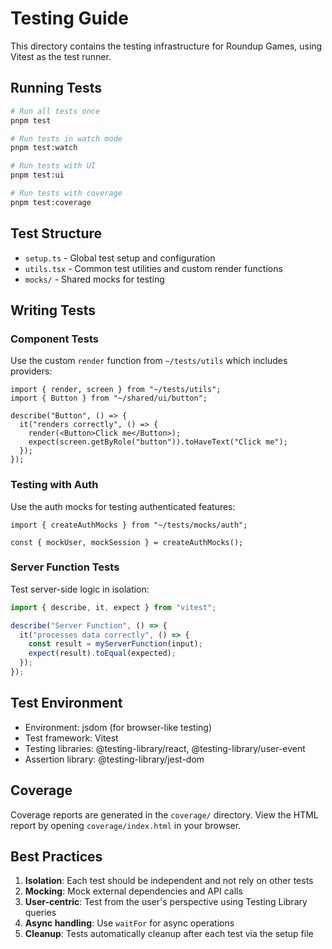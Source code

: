 # Testing Guide

This directory contains the testing infrastructure for Roundup Games, using Vitest as the test runner.

## Running Tests

```bash
# Run all tests once
pnpm test

# Run tests in watch mode
pnpm test:watch

# Run tests with UI
pnpm test:ui

# Run tests with coverage
pnpm test:coverage
```

## Test Structure

- `setup.ts` - Global test setup and configuration
- `utils.tsx` - Common test utilities and custom render functions
- `mocks/` - Shared mocks for testing

## Writing Tests

### Component Tests

Use the custom `render` function from `~/tests/utils` which includes providers:

```tsx
import { render, screen } from "~/tests/utils";
import { Button } from "~/shared/ui/button";

describe("Button", () => {
  it("renders correctly", () => {
    render(<Button>Click me</Button>);
    expect(screen.getByRole("button")).toHaveText("Click me");
  });
});
```

### Testing with Auth

Use the auth mocks for testing authenticated features:

```tsx
import { createAuthMocks } from "~/tests/mocks/auth";

const { mockUser, mockSession } = createAuthMocks();
```

### Server Function Tests

Test server-side logic in isolation:

```ts
import { describe, it, expect } from "vitest";

describe("Server Function", () => {
  it("processes data correctly", () => {
    const result = myServerFunction(input);
    expect(result).toEqual(expected);
  });
});
```

## Test Environment

- Environment: jsdom (for browser-like testing)
- Test framework: Vitest
- Testing libraries: @testing-library/react, @testing-library/user-event
- Assertion library: @testing-library/jest-dom

## Coverage

Coverage reports are generated in the `coverage/` directory. View the HTML report by opening `coverage/index.html` in your browser.

## Best Practices

1. **Isolation**: Each test should be independent and not rely on other tests
2. **Mocking**: Mock external dependencies and API calls
3. **User-centric**: Test from the user's perspective using Testing Library queries
4. **Async handling**: Use `waitFor` for async operations
5. **Cleanup**: Tests automatically cleanup after each test via the setup file
